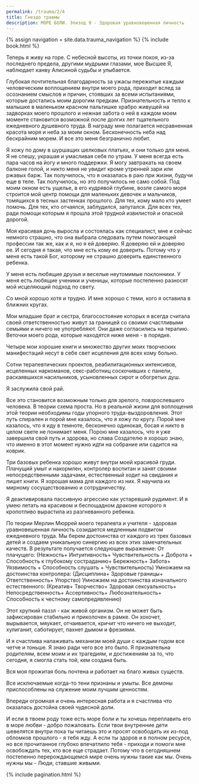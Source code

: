 ```yaml
---
permalink: /trauma/2/4
title: Гнездо травмы
description: МОРЕ БОЛИ. Эпизод 9 - Здоровая уравновешенная личность
---
```

{% assign navigation  = site.data.trauma_navigation %}
{% include book.html %}

Теперь я живу на горе.
С небесной высоты, из точки покоя, из-за последнего предела, другими мудрыми глазами, мое Высшее Я, наблюдает канву Алисиной судьбы и улыбается.

Глубокая почтительная благодарность за ужасы пережитые каждым человеческим воплощением внутри моего рода, приходит вслед за осознанием смыслов и причин, стоявших за всеми испытаниями, которые достались моим дорогим предкам.
Признательность и тепло к малышке в маленьком красном пальтишке храбро живущей на задворках моего прошлого и нежная забота о ней в каждом моем моменте становится возможной после долгих лет тщательного ежедневного душевного труда.
В награду мне полагается несравненная красота моря и неба за моим окном.
Бесконечность неба над бескрайним морем.
И все это меня безгранично любит.

Я хожу по дому в шуршащих шелковых платьях, и они только для меня. Я не спешу, украшая и умасливая себя по утрам.
У меня всегда есть пара часов на йогу и много поддержки.
Я могу завтракать на своем балконе голой, и никто меня не увидит кроме утренней зари или ржавых барж.
Так получилось, что я оказалась в раю при жизни, будучи еще в теле.
Так получилось, но это получилось не само собой.
Под моим окном есть ущелье, в его кудрявой глубине, возле самого моря строится мой центр помощи для маленьких девочек и мальчиков, томящихся в тесных застенках прошлого.
Для тех, кому мало кто умеет помочь.
Для тех, кто отчаялся, заблудился, запутался.
Для всех тех, ради помощи которым я прошла этой трудной извилистой и опасной дорогой.

Моя красивая дочь выросла и состоялась как специалист, мне и сейчас немного страшно, что она выбрала следовать путем помогающей профессии так же, как и я, но я ей доверяю.
Я доверяю ей и доверяю ее.
И сегодня я такая, что мне есть кому ее доверить.
Потому что у меня есть такой Бог, которому не страшно доверить единственного ребенка.

У меня есть любящие друзья и веселые неутомимые поклонники.
У меня есть любящие ученики и ученицы, которые постепенно разносят мой исцеляющий подход по свету.

Со мной хорошо хотя и трудно.
И мне хорошо с теми, кого я оставила в ближних кругах.

Мои младшие брат и сестра, благосостояние которых я всегда считала своей ответственностью живут за границей со своими счастливыми семьями и ничего не употребляют. Они даже согласились на терапию.
Веточки моего рода, которые находятся ниже меня - в порядке.

Четыре мои хорошие книги и множество других моих творческих манифестаций несут в себе свет исцеления для всех кому больно.

Сотни терапевтических проектов, реабилитационных интенсивов, исцеленных наркоманов, секс-работниц соскочивших с панели, раскаявшихся насильников, усыновленных сирот и обогретых душ.

Я заслужила свой рай.

Все это становится возможным только для зрелого, повзрослевшего человека.
В теории схема проста. Но в реальной жизни для воплощения этой теории необходимы годы упорного труда-выздоровления.
Этот путь спирален и порой мне казалось, что я хожу по кругу.
Порой мне казалось, что я иду в темноте, бесконечно одинокая, босая и никто в целом свете не понимает меня.
Порою мне казалось, что я уже завершила свой путь и здорова, но слава Создателю я хорошо знаю, что именно в этот момент нужно идти на собрание или садится на коврик.

Три базовых ребенка хорошо живут внутри моей красивой груди.
Плачущий умыт и накормлен, контролер воспитан и занят своими непосредственными задачами, естественный ходит на свидания и пишет книги.
Я хорошая мама для каждого из них. Я научила их мирному сосуществованию и сотрудничеству.

Я деактивировала пассивную агрессию как устаревший рудимент.
И я умею летать на красивом и беспощадном драконе которого я кропотливо вырастила из разгневанного ребенка.

По теории Мерлин Мюррей моего терапевта и учителя - здоровая уравновешенная личность созидается медленным подвигом ежедневного труда.
Мы берем достоинства от каждого из трех базовых детей и создаем уникальную синергию из всех этих замечательных качеств.
В результате получается следующее выражение:
От плачущего:
(Нежность+
Интуитивность+
Чувствительность +
Доброта +
Способность к глубокому состраданию+
Бережность+
Забота+
Уязвимость +
Способность слушать +
Чувствительность)
Умножаем на достоинства контролера:
(Дисциплина+
Здоровые границы+
Ответственность+
Упорство)
Умножаем на достоинства изначального естественного:
(Креатив+
Творчество+
Здоровая сексуальность+
Непосредственность+
Ассертивность+
Любознательность+
Способность к честному самопредявлению)

Этот хрупкий паззл - как живой организм.
Он не может быть зафиксирован стабильно и приколочен в рамке.
Он хохочет, вырывается, мяукает, отчаивается, кричит что ничего не выходит, хулиганит, саботирует, пахнет дымом и фрезиями.

И я счастлива налаживать механизм моей души с каждым годом все четче и тоньше.
Я знаю ради чего все это было.
Я признательна родителям, всем моим и их трагедиям, и достижениям за то, что сегодня, я смогла стать той, кем создана быть.

Вся моя прожитая боль почтена и работает на благо живых существ.

Все исключаемые когда-то тени признаны и умыты.
Все демоны приспособлены на служение моим лучшим ценностям.

Впереди огромная и очень интересная работа и я счастлива что оказалась достойна своей чудесной доли.

И если в твоем роду тоже есть море боли и ты хочешь переплавить его в море любви - добро пожаловать.
Если твои внутренние дети шевелятся внутри пока ты читаешь это и просят освободить их из-под обломков прошлого - я тебя жду.
А если ты здоров и в полном ресурсе, но все прочитанное глубоко впечатлило тебя - приходи и помоги мне освобождать тех, кто все еще страдает.
Потому что в сегодняшнем постепенно перерождающемся мире очень нужны такие как мы.
Очень нужны мы - Люди, ставшие живыми.

{% include pagination.html %}